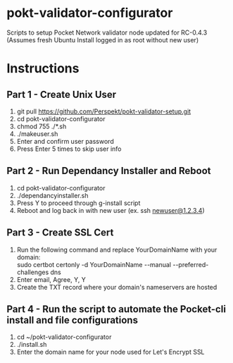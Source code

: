 # pokt-validator-configurator
Scripts to setup Pocket Network validator node updated for RC-0.4.3  
(Assumes fresh Ubuntu Install logged in as root without new user)

# Instructions
## Part 1 - Create Unix User
1. git pull https://github.com/Perspekt/pokt-validator-setup.git
2. cd pokt-validator-configurator
3. chmod 755 ./*.sh
4. ./makeuser.sh
5. Enter and confirm user password
6. Press Enter 5 times to skip user info

## Part 2 - Run Dependancy Installer and Reboot
1. cd pokt-validator-configurator
2. ./dependancyinstaller.sh
3. Press Y to proceed through g-install script
4. Reboot and log back in with new user (ex. ssh newuser@1.2.3.4)

## Part 3 - Create SSL Cert
1. Run the following command and replace YourDomainName with your domain:  
sudo certbot certonly -d  YourDomainName --manual --preferred-challenges dns 
2. Enter email, Agree, Y, Y
3. Create the TXT record where your domain's nameservers are hosted

## Part 4 - Run the script to automate the Pocket-cli install and file configurations
1. cd ~/pokt-validator-configurator
2. ./install.sh
3. Enter the domain name for your node used for Let's Encrypt SSL

